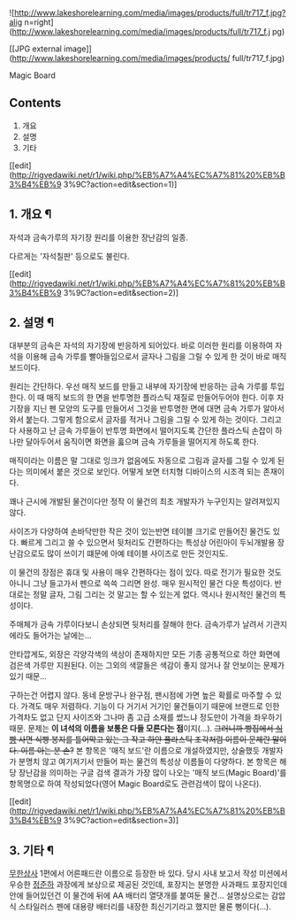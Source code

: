 ![http://www.lakeshorelearning.com/media/images/products/full/tr717_f.jpg?alig
n=right](http://www.lakeshorelearning.com/media/images/products/full/tr717_f.j
pg)

[[JPG external image]](http://www.lakeshorelearning.com/media/images/products/
full/tr717_f.jpg)

Magic Board

## Contents

    

1. 개요 
2. 설명 
3. 기타 

[[edit](http://rigvedawiki.net/r1/wiki.php/%EB%A7%A4%EC%A7%81%20%EB%B3%B4%EB%9
3%9C?action=edit&section=1)]

## 1. 개요 ¶

자석과 금속가루의 자기장 원리를 이용한 장난감의 일종.

  

다르게는 '자석칠판' 등으로도 불린다.

  

[[edit](http://rigvedawiki.net/r1/wiki.php/%EB%A7%A4%EC%A7%81%20%EB%B3%B4%EB%9
3%9C?action=edit&section=2)]

## 2. 설명 ¶

대부분의 금속은 자석의 자기장에 반응하게 되어있다. 바로 이러한 원리를 이용하여 자석을 이용해 금속 가루를 빨아들임으로서 글자나 그림을 그릴
수 있게 한 것이 바로 매직 보드이다.

  

원리는 간단하다. 우선 매직 보드를 만들고 내부에 자기장에 반응하는 금속 가루를 투입한다. 이 때 매직 보드의 한 면을 반투명한 플라스틱
재질로 만들어두어야 한다. 이후 자기장을 지닌 펜 모양의 도구를 만들어서 그것을 반투명한 면에 대면 금속 가루가 알아서 와서 붙는다. 그렇게
함으로서 글자를 적거나 그림을 그릴 수 있게 하는 것이다. 그리고 다 사용하고 난 금속 가루들이 반투명 화면에서 떨어지도록 간단한 플라스틱
손잡이 하나만 달아두어서 움직이면 화면을 훓으며 금속 가루들을 떨어지게 하도록 한다.

  

매직이라는 이름은 말 그대로 잉크가 없음에도 자동으로 그림과 글자를 그릴 수 있게 된다는 의미에서 붙은 것으로 보인다. 어떻게 보면 터치형
디바이스의 시조격 되는 존재이다.

  

꽤나 근시에 개발된 물건이다만 정작 이 물건의 최초 개발자가 누구인지는 알려져있지 않다.

  

사이즈가 다양하여 손바닥만한 작은 것이 있는반면 테이블 크기로 만들어진 물건도 있다. 빠르게 그리고 쓸 수 있으면서 뒷처리도 간편하다는
특성상 어린아이 두뇌개발용 장난감으로도 많이 쓰이기 떄문에 아예 테이블 사이즈로 만든 것인지도.

  

이 물건의 장점은 휴대 및 사용이 매우 간편하다는 점이 있다. 따로 전기가 필요한 것도 아니니 그냥 들고가서 펜으로 쓱쓱 그리면 완성. 매우
원시적인 물건 다운 특성이다. 반대로는 정말 글자, 그림 그리는 것 말고는 할 수 있는게 없다. 역시나 원시적인 물건의 특성이다.

  

주매체가 금속 가루이다보니 손상되면 뒷처리를 잘해야 한다. 금속가루가 날려서 기관지에라도 들어가는 날에는...

  

안타깝게도, 외장은 각양각색의 색상이 존재하지만 모든 기종 공통적으로 하얀 화면에 검은색 가루만 지원된다. 이는 그외의 색깔들은 색감이 좋지
않거나 잘 안보이는 문제가 있기 때문...

  

구하는건 어렵지 않다. 동네 문방구나 완구점, 팬시점에 가면 높은 확률로 마주할 수 있다. 가격도 매우 저렴하다. 기능이 다 거기서 거기인
물건들이기 때문에 브랜드로 인한 가격차도 없고 단지 사이즈와 그나마 좀 고급 소재를 썼느냐 정도만이 가격을 좌우하기 때문. 문제는 **이
녀석의 이름을 보통은 다들 모른다는 점**이지(...). <del>그러니까 빵집에서 [식빵](%EC%8B%9D%EB%B9%B5.md)
사면 식빵 봉지를 틀어막고 있는 그 작고 하얀 플라스틱 조각처럼 이름이 문제란 말이다. 이름 아는 분 손?</del> 본 항목은 '매직
보드'란 이름으로 개설하였지만, 상술했듯 개발자가 분명치 않고 여기저기서 만들어 파는 물건의 특성상 이름들이 다양하다. 본 항목은 해당
장난감을 의미하는 구글 검색 결과가 가장 많이 나오는 '매직 보드(Magic Board)'를 항목명으로 하여 작성되었다(영어 Magic
Board로도 관련검색이 많이 나온다).

  

[[edit](http://rigvedawiki.net/r1/wiki.php/%EB%A7%A4%EC%A7%81%20%EB%B3%B4%EB%9
3%9C?action=edit&section=3)]

## 3. 기타 ¶

[무한상사](%EB%AC%B4%ED%95%9C%EC%83%81%EC%82%AC.md) 1편에서 어른패드란 이름으로 등장한 바 있다.
당시 사내 보고서 작성 미션에서 우승한 [정준하](%EC%A0%95%EC%A4%80%ED%95%98.md) 과장에게 보상으로 제공된
것인데, 포장지는 분명한 사과패드 포장지인데 안에 들어있던건 이 물건에 뒤에 AA 배터리 열댓개를 붙여둔 물건... 설명상으로는 감압식
스타일러스 펜에 대용량 배터리를 내장한 최신기기라고 했지만 물론 뻥이다(...).

